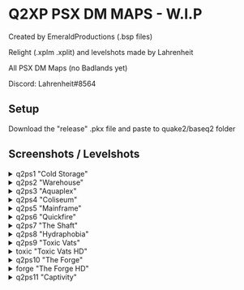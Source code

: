 # Q2XP PSX DM MAPS - W.I.P
Created by EmeraldProductions (.bsp files)

Relight (.xplm .xplit) and levelshots made by Lahrenheit

All PSX DM Maps (no Badlands yet)

Discord: Lahrenheit#8564


## Setup

Download the "release" .pkx file and paste to quake2/baseq2 folder


## Screenshots / Levelshots

<details><summary>q2ps1 "Cold Storage"</summary>
<p>
  
![Screenshot 1](https://github.com/Lahrenheit/Q2XP-PSX-DM-Maps/blob/main/levelshots/q2ps1.jpg)
</p>
</details>

<details><summary>q2ps2 "Warehouse"</summary>
<p>
  
![Screenshot 2](https://github.com/Lahrenheit/Q2XP-PSX-DM-Maps/blob/main/levelshots/q2ps2.jpg)
</p>
</details>

<details><summary>q2ps3 "Aquaplex"</summary>
<p>
  
![Screenshot 3](https://github.com/Lahrenheit/Q2XP-PSX-DM-Maps/blob/main/levelshots/q2ps3.jpg)
</p>
</details>

<details><summary>q2ps4 "Coliseum"</summary>
<p>
  
![Screenshot 4](https://github.com/Lahrenheit/Q2XP-PSX-DM-Maps/blob/main/levelshots/q2ps4.jpg)
</p>
</details>

<details><summary>q2ps5 "Mainframe"</summary>
<p>
  
![Screenshot 5](https://github.com/Lahrenheit/Q2XP-PSX-DM-Maps/blob/main/levelshots/q2ps5.jpg)
</p>
</details>

<details><summary>q2ps6 "Quickfire"</summary>
<p>
  
![Screenshot 6](https://github.com/Lahrenheit/Q2XP-PSX-DM-Maps/blob/main/levelshots/q2ps6.jpg)
</p>
</details>

<details><summary>q2ps7 "The Shaft"</summary>
<p>
  
![Screenshot 7](https://github.com/Lahrenheit/Q2XP-PSX-DM-Maps/blob/main/levelshots/q2ps7.jpg)
</p>
</details>

<details><summary>q2ps8 "Hydraphobia"</summary>
<p>
  
![Screenshot 8](https://github.com/Lahrenheit/Q2XP-PSX-DM-Maps/blob/main/levelshots/q2ps8.jpg)
</p>
</details>

<details><summary>q2ps9 "Toxic Vats"</summary>
<p>
  
![Screenshot 9](https://github.com/Lahrenheit/Q2XP-PSX-DM-Maps/blob/main/levelshots/q2ps9.jpg)
</p>
</details>

<details><summary>toxic "Toxic Vats HD"</summary>
<p>
  
![Screenshot 10](https://github.com/Lahrenheit/Q2XP-PSX-DM-Maps/blob/main/levelshots/toxic.jpg)
</p>
</details>

<details><summary>q2ps10 "The Forge"</summary>
<p>
  
![Screenshot 11](https://github.com/Lahrenheit/Q2XP-PSX-DM-Maps/blob/main/levelshots/q2ps10.jpg)
</p>
</details>

<details><summary>forge "The Forge HD"</summary>
<p>
  
![Screenshot 12](https://github.com/Lahrenheit/Q2XP-PSX-DM-Maps/blob/main/levelshots/forge.jpg)
</p>
</details>

<details><summary>q2ps11 "Captivity"</summary>
<p>
  
![Screenshot 13](https://github.com/Lahrenheit/Q2XP-PSX-DM-Maps/blob/main/levelshots/q2ps11.jpg)
</p>
</details>

